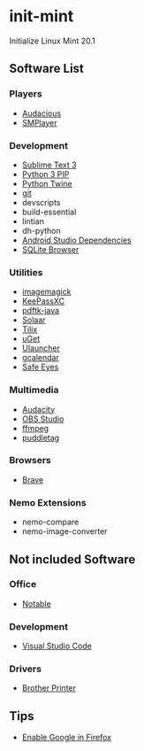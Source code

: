 # init-mint
Initialize Linux Mint 20.1

## Software List

### Players
- [Audacious](https://audacious-media-player.org/)
- [SMPlayer](https://www.smplayer.info/)

### Development
- [Sublime Text 3](https://www.sublimetext.com/)
- [Python 3 PIP](https://pip.pypa.io/en/stable/)
- [Python Twine](https://pypi.org/project/twine/)
- [git](https://git-scm.com/)
- devscripts
- build-essential
- lintian
- dh-python
- [Android Studio Dependencies](https://developer.android.com/studio/install)
- [SQLite Browser](https://sqlitebrowser.org/)

### Utilities
- [imagemagick](https://imagemagick.org/index.php)
- [KeePassXC](https://keepassxc.org/)
- [pdftk-java](https://gitlab.com/pdftk-java/pdftk)
- [Solaar](https://pwr-solaar.github.io/Solaar/)
- [Tilix](https://github.com/gnunn1/tilix)
- [uGet](https://github.com/ugetdm/uget-extension)
- [Ulauncher](https://ulauncher.io/)
- [gcalendar](https://github.com/slgobinath/gcalendar)
- [Safe Eyes](https://github.com/slgobinath/SafeEyes)

### Multimedia
- [Audacity](https://www.audacityteam.org/)
- [OBS Studio](https://obsproject.com/)
- [ffmpeg](https://ffmpeg.org/)
- [puddletag](https://github.com/puddletag/puddletag)

### Browsers
- [Brave](https://brave.com/)

### Nemo Extensions
- nemo-compare
- nemo-image-converter

## Not included Software

### Office
- [Notable](https://notable.app/)

### Development
- [Visual Studio Code](https://code.visualstudio.com/)

### Drivers
- [Brother Printer](http://support.brother.com/g/b/downloadend.aspx?c=us&lang=en&prod=mfc8890dw_all&os=127&dlid=dlf006893_000&flang=4&type3=625)


## Tips
- [Enable Google in Firefox](https://www.linuxmint.com/searchengines/anse.php?sen=Google&c=y)
